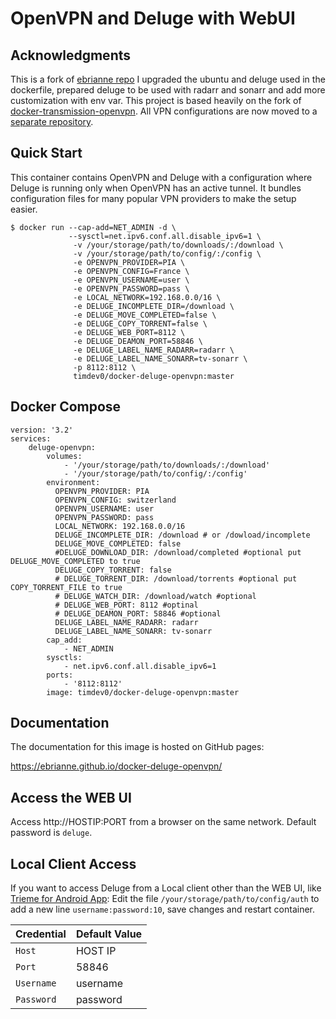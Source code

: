 # OpenVPN and Deluge with WebUI

## Acknowledgments

This is a fork of [ebrianne repo](https://github.com/ebrianne/docker-deluge-openvpn) I upgraded the ubuntu and deluge used in the dockerfile, prepared deluge to be used with radarr and sonarr and add more customization with env var. 
This project is based heavily on the fork of [docker-transmission-openvpn](https://github.com/haugene/docker-transmission-openvpn). All VPN configurations are now moved to a [separate repository](https://github.com/haugene/vpn-configs-contrib).

## Quick Start

This container contains OpenVPN and Deluge with a configuration
where Deluge is running only when OpenVPN has an active tunnel.
It bundles configuration files for many popular VPN providers to make the setup easier.

```
$ docker run --cap-add=NET_ADMIN -d \
             --sysctl=net.ipv6.conf.all.disable_ipv6=1 \
              -v /your/storage/path/to/downloads/:/download \
              -v /your/storage/path/to/config/:/config \
              -e OPENVPN_PROVIDER=PIA \
              -e OPENVPN_CONFIG=France \
              -e OPENVPN_USERNAME=user \
              -e OPENVPN_PASSWORD=pass \
              -e LOCAL_NETWORK=192.168.0.0/16 \
              -e DELUGE_INCOMPLETE_DIR=/download \
              -e DELUGE_MOVE_COMPLETED=false \
              -e DELUGE_COPY_TORRENT=false \
              -e DELUGE_WEB_PORT=8112 \
              -e DELUGE_DEAMON_PORT=58846 \
              -e DELUGE_LABEL_NAME_RADARR=radarr \ 
              -e DELUGE_LABEL_NAME_SONARR=tv-sonarr \
              -p 8112:8112 \
              timdev0/docker-deluge-openvpn:master
```

## Docker Compose
```
version: '3.2'
services:
    deluge-openvpn:
        volumes:
            - '/your/storage/path/to/downloads/:/download'
            - '/your/storage/path/to/config/:/config'
        environment:
          OPENVPN_PROVIDER: PIA
          OPENVPN_CONFIG: switzerland
          OPENVPN_USERNAME: user
          OPENVPN_PASSWORD: pass
          LOCAL_NETWORK: 192.168.0.0/16
          DELUGE_INCOMPLETE_DIR: /download # or /dowload/incomplete
          DELUGE_MOVE_COMPLETED: false
          #DELUGE_DOWNLOAD_DIR: /download/completed #optional put DELUGE_MOVE_COMPLETED to true
          DELUGE_COPY_TORRENT: false
          # DELUGE_TORRENT_DIR: /download/torrents #optional put COPY_TORRENT_FILE to true
          # DELUGE_WATCH_DIR: /download/watch #optional
          # DELUGE_WEB_PORT: 8112 #optinal
          # DELUGE_DEAMON_PORT: 58846 #optional
          DELUGE_LABEL_NAME_RADARR: radarr
          DELUGE_LABEL_NAME_SONARR: tv-sonarr
        cap_add:
            - NET_ADMIN
        sysctls:
            - net.ipv6.conf.all.disable_ipv6=1
        ports:
            - '8112:8112'
        image: timdev0/docker-deluge-openvpn:master
```
## Documentation

The documentation for this image is hosted on GitHub pages:

https://ebrianne.github.io/docker-deluge-openvpn/

## Access the WEB UI
Access http://HOSTIP:PORT from a browser on the same network. Default password is `deluge`.

## Local Client Access
If you want to access Deluge from a Local client other than the WEB UI, like [Trieme for Android App](https://f-droid.org/packages/org.deluge.trireme/):
Edit the file `/your/storage/path/to/config/auth` to add a new line `username:password:10`, save changes and restart container.

| Credential | Default Value |
| ---------- | ------------- |
| `Host`     | HOST IP       |
| `Port`     | 58846         |
| `Username` | username      |
| `Password` | password      |
